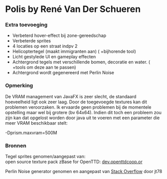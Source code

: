# Polis by René Van Der Schueren

### Extra toevoeging

- Verbeterd hover-effect bij zone-gereedschap
- Verbeterde sprites
- 4 locaties op een straat indpv 2
- Helicoptertegel (maakt immigranten aan) ( +bijhorende tool)
- Licht gestylede UI en gameplay effecten
- Achtergrond tegels met verschillende bomen, decoratie en water.
  ( +tools om deze aan te passen)
- Achtergrond wordt gegenereerd met Perlin Noise

### Opmerking
De VRAM management van JavaFX is zeer slecht, de standaard hoeveelheid ligt ook zeer laag. Door de toegevoegde textures kan dit problemen veroorzaken. Ik ervaarde geen problemen bij de momentele opstelling maar wel bij grotere (bv 64x64).
Indien dit toch een probleem zou zijn kan dat opgelost worden door java uit te voeren met een parameter
die meer VRAM beschikbaar stelt:

-Dprism.maxvram=500M

### Bronnen
Tegel sprites genomen/aangepast van:   
open source texture pack zBase for OpenTTD: [dev.openttdcoop.or](https://dev.openttdcoop.org/projects/zbase/repository)

Perlin Noise generator genomen en aangepast van
[Stack Overflow](https://stackoverflow.com/questions/5531019/perlin-noise-in-java) door jt78
